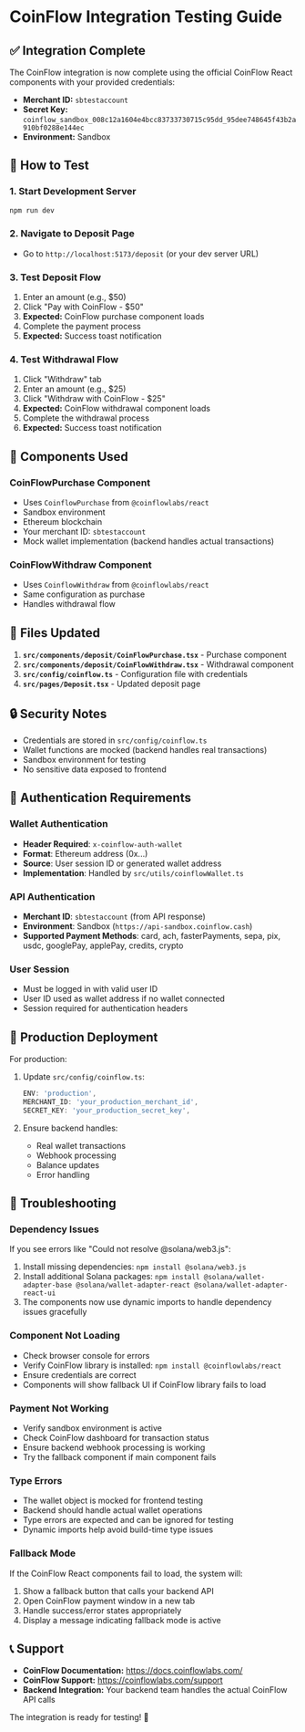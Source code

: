 # CoinFlow Integration Testing Guide

## ✅ Integration Complete

The CoinFlow integration is now complete using the official CoinFlow React components with your provided credentials:

- **Merchant ID:** `sbtestaccount`
- **Secret Key:** `coinflow_sandbox_008c12a1604e4bcc83733730715c95dd_95dee748645f43b2a910bf0288e144ec`
- **Environment:** Sandbox

## 🧪 How to Test

### 1. **Start Development Server**
```bash
npm run dev
```

### 2. **Navigate to Deposit Page**
- Go to `http://localhost:5173/deposit` (or your dev server URL)

### 3. **Test Deposit Flow**
1. Enter an amount (e.g., $50)
2. Click "Pay with CoinFlow - $50"
3. **Expected:** CoinFlow purchase component loads
4. Complete the payment process
5. **Expected:** Success toast notification

### 4. **Test Withdrawal Flow**
1. Click "Withdraw" tab
2. Enter an amount (e.g., $25)
3. Click "Withdraw with CoinFlow - $25"
4. **Expected:** CoinFlow withdrawal component loads
5. Complete the withdrawal process
6. **Expected:** Success toast notification

## 🔧 Components Used

### **CoinFlowPurchase Component**
- Uses `CoinflowPurchase` from `@coinflowlabs/react`
- Sandbox environment
- Ethereum blockchain
- Your merchant ID: `sbtestaccount`
- Mock wallet implementation (backend handles actual transactions)

### **CoinFlowWithdraw Component**
- Uses `CoinflowWithdraw` from `@coinflowlabs/react`
- Same configuration as purchase
- Handles withdrawal flow

## 📁 Files Updated

1. **`src/components/deposit/CoinFlowPurchase.tsx`** - Purchase component
2. **`src/components/deposit/CoinFlowWithdraw.tsx`** - Withdrawal component
3. **`src/config/coinflow.ts`** - Configuration file with credentials
4. **`src/pages/Deposit.tsx`** - Updated deposit page

## 🔒 Security Notes

- Credentials are stored in `src/config/coinflow.ts`
- Wallet functions are mocked (backend handles real transactions)
- Sandbox environment for testing
- No sensitive data exposed to frontend

## 🔐 Authentication Requirements

### **Wallet Authentication**
- **Header Required**: `x-coinflow-auth-wallet`
- **Format**: Ethereum address (0x...)
- **Source**: User session ID or generated wallet address
- **Implementation**: Handled by `src/utils/coinflowWallet.ts`

### **API Authentication**
- **Merchant ID**: `sbtestaccount` (from API response)
- **Environment**: Sandbox (`https://api-sandbox.coinflow.cash`)
- **Supported Payment Methods**: card, ach, fasterPayments, sepa, pix, usdc, googlePay, applePay, credits, crypto

### **User Session**
- Must be logged in with valid user ID
- User ID used as wallet address if no wallet connected
- Session required for authentication headers

## 🚀 Production Deployment

For production:
1. Update `src/config/coinflow.ts`:
   ```typescript
   ENV: 'production',
   MERCHANT_ID: 'your_production_merchant_id',
   SECRET_KEY: 'your_production_secret_key',
   ```

2. Ensure backend handles:
   - Real wallet transactions
   - Webhook processing
   - Balance updates
   - Error handling

## 🐛 Troubleshooting

### **Dependency Issues**
If you see errors like "Could not resolve @solana/web3.js":
1. Install missing dependencies: `npm install @solana/web3.js`
2. Install additional Solana packages: `npm install @solana/wallet-adapter-base @solana/wallet-adapter-react @solana/wallet-adapter-react-ui`
3. The components now use dynamic imports to handle dependency issues gracefully

### **Component Not Loading**
- Check browser console for errors
- Verify CoinFlow library is installed: `npm install @coinflowlabs/react`
- Ensure credentials are correct
- Components will show fallback UI if CoinFlow library fails to load

### **Payment Not Working**
- Verify sandbox environment is active
- Check CoinFlow dashboard for transaction status
- Ensure backend webhook processing is working
- Try the fallback component if main component fails

### **Type Errors**
- The wallet object is mocked for frontend testing
- Backend should handle actual wallet operations
- Type errors are expected and can be ignored for testing
- Dynamic imports help avoid build-time type issues

### **Fallback Mode**
If the CoinFlow React components fail to load, the system will:
1. Show a fallback button that calls your backend API
2. Open CoinFlow payment window in a new tab
3. Handle success/error states appropriately
4. Display a message indicating fallback mode is active

## 📞 Support

- **CoinFlow Documentation:** https://docs.coinflowlabs.com/
- **CoinFlow Support:** https://coinflowlabs.com/support
- **Backend Integration:** Your backend team handles the actual CoinFlow API calls

The integration is ready for testing! 🎉 